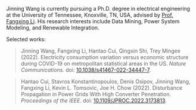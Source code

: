 Jinning Wang is currently pursuing a Ph.D. degree in electrical engineering at the University of Tennessee, Knoxville, TN, USA, advised by [Prof. Fangxing Li](http://web.eecs.utk.edu/~fli6/). His research interests include Data Mining, Power System Modeling, and Renewable Integration.

Selected works:

> Jinning Wang, Fangxing Li, Hantao Cui, Qingxin Shi, Trey Mingee (2022). Electricity consumption variation versus economic structure during COVID-19 on metropolitan statistical areas in the US. *Nature Communications*. doi: [10.1038/s41467-022-34447-7](https://doi.org/10.1038/s41467-022-34447-7).

> Hantao Cui, Stavros Konstantinopoulos, Denis Osipov, Jinning Wang, Fangxing Li, Kevin L. Tomsovic, Joe H. Chow (2022). Disturbance Propagation in Power Grids With High Converter Penetration. *Proceedings of the IEEE*. doi: [10.1109/JPROC.2022.3173813](https://doi.org/10.1109/JPROC.2022.3173813).
